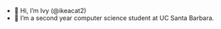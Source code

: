 - 👋 Hi, I’m Ivy (@ikeacat2)
- 🌱 I’m a second year computer science student at UC Santa Barbara.
<!---
ikeacat2/ikeacat2 is a ✨ special ✨ repository because its `README.md` (this file) appears on your GitHub profile.
You can click the Preview link to take a look at your changes.
--->
